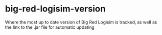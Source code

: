 # big-red-logisim-version

Where the most up to date version of Big Red Logisim is tracked, as well as the link to the .jar file for automatic updating
